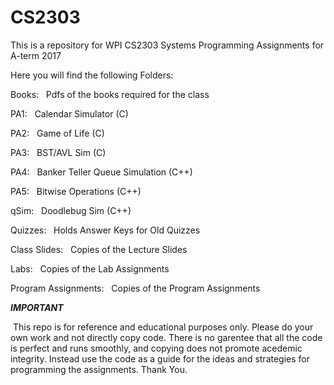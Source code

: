 # CS2303
This is a repository for WPI CS2303 Systems Programming Assignments for A-term 2017


Here you will find the following Folders:


Books:
&nbsp;	  Pdfs of the books required for the class


PA1:
&nbsp;    Calendar Simulator (C)
    
    
PA2:
&nbsp;    Game of Life (C)
    
    
PA3:
&nbsp;    BST/AVL Sim (C)
    
    
PA4:
&nbsp;    Banker Teller Queue Simulation (C++)
    
    
PA5:
&nbsp;    Bitwise Operations (C++)
    
    
qSim:
&nbsp;    Doodlebug Sim (C++)


Quizzes:
&nbsp;	  Holds Answer Keys for Old Quizzes


Class Slides:
&nbsp;	  Copies of the Lecture Slides


Labs:
&nbsp;	  Copies of the Lab Assignments


Program Assignments:
&nbsp;	  Copies of the Program Assignments

  
***IMPORTANT***


&nbsp;This repo is for reference and educational purposes only. Please do your own work and not directly copy code. There is no garentee that all the code is perfect and runs smoothly, and copying does not promote acedemic integrity. Instead use the code as a guide for the ideas and strategies for programming the assignments. Thank You.
